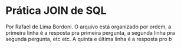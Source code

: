 # Prática JOIN de SQL

Por Rafael de Lima Bordoni. O arquivo está organizado por ordem, a primeira linha é a resposta pra primeira pergunta, a segunda linha pra segunda pergunta, etc etc. A quinta e última linha é a resposta pro b
